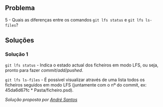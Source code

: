## Problema

5 - Quais as diferenças entre os comandos `git lfs status` e `git lfs ls-files`?

## Soluções

### Solução 1

`git lfs status` - Indica o estado actual dos ficheiros em modo LFS, ou seja, 
pronto para fazer *commit*/*add*/*pushed*.

`git lfs ls-files` - É possivel visualizar através de uma lista todos os 
ficheiros seguidos em modo LFS (juntamente com o nº do commit, ex: 45da6d67fc * Pasta/ficheiro.psd).

*Solução proposta por [André Santos](https://github.com/Snigy24)*